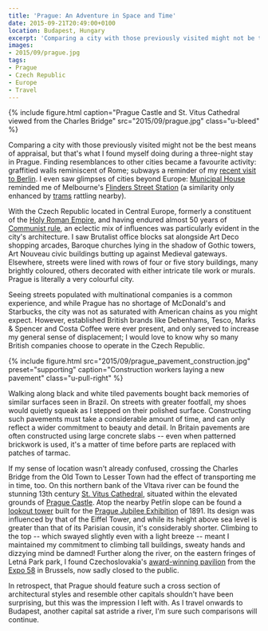 ```yaml
---
title: 'Prague: An Adventure in Space and Time'
date: 2015-09-21T20:49:00+0100
location: Budapest, Hungary
excerpt: 'Comparing a city with those previously visited might not be the best means of appraisal, but that''s what I found myself doing during a three-night stay in Prague.'
images:
- 2015/09/prague.jpg
tags:
- Prague
- Czech Republic
- Europe
- Travel
---
```

{% include figure.html
  caption="Prague Castle and St. Vitus Cathedral viewed from the Charles Bridge"
  src="2015/09/prague.jpg"
  class="u-bleed"
%}

Comparing a city with those previously visited might not be the best means of appraisal, but that's what I found myself doing during a three-night stay in Prague. Finding resemblances to other cities became a favourite activity: graffitied walls reminiscent of Rome; subways a reminder of my [recent visit to Berlin][1]. I even saw glimpses of cities beyond Europe: [Municipal House][2] reminded me of Melbourne's [Flinders Street Station][3] (a similarity only enhanced by [trams][4] rattling nearby).

With the Czech Republic located in Central Europe, formerly a constituent of the [Holy Roman Empire][5], and having endured almost 50 years of [Communist rule][6], an eclectic mix of influences was particularly evident in the city's architecture. I saw Brutalist office blocks sat alongside Art Deco shopping arcades, Baroque churches lying in the shadow of Gothic towers, Art Nouveau civic buildings butting up against Medieval gateways. Elsewhere, streets were lined with rows of four or five story buildings, many brightly coloured, others decorated with either intricate tile work or murals. Prague is literally a very colourful city.

Seeing streets populated with multinational companies is a common experience, and while Prague has no shortage of McDonald's and Starbucks, the city was not as saturated with American chains as you might expect. However, established British brands like Debenhams, Tesco, Marks & Spencer and Costa Coffee were ever present, and only served to increase my general sense of displacement; I would love to know why so many British companies choose to operate in the Czech Republic.

{% include figure.html
  src="2015/09/prague_pavement_construction.jpg"
  preset="supporting"
  caption="Construction workers laying a new pavement"
  class="u-pull-right"
%}

Walking along black and white tiled pavements bought back memories of similar surfaces seen in Brazil. On streets with greater footfall, my shoes would quietly squeak as I stepped on their polished surface. Constructing such pavements must take a considerable amount of time, and can only reflect a wider commitment to beauty and detail. In Britain pavements are often constructed using large concrete slabs -- even when patterned brickwork is used, it's a matter of time before parts are replaced with patches of tarmac.

If my sense of location wasn't already confused, crossing the Charles Bridge from the Old Town to Lesser Town had the effect of transporting me in time, too. On this northern bank of the Vltava river can be found the stunning 13th century [St. Vitus Cathedral][7], situated within the elevated grounds of [Prague Castle][8]. Atop the nearby Petřín slope can be found a [lookout tower][9] built for the [Prague Jubilee Exhibition][10] of 1891. Its design was influenced by that of the Eiffel Tower, and while its height above sea level is greater than that of its Parisian cousin, it's considerably shorter. Climbing to the top -- which swayed slightly even with a light breeze -- meant I maintained my commitment to climbing tall buildings, sweaty hands and dizzying mind be damned! Further along the river, on the eastern fringes of Letná Park park, I found Czechoslovakia's [award-winning pavilion][11] from the [Expo 58][12] in Brussels, now sadly closed to the public.

In retrospect, that Prague should feature such a cross section of architectural styles and resemble other capitals shouldn't have been surprising, but this was the impression I left with. As I travel onwards to Budapest, another capital sat astride a river, I'm sure such comparisons will continue.

[1]: /2015/03/berlin
[2]: https://en.wikipedia.org/wiki/Municipal_House
[3]: https://en.wikipedia.org/wiki/Flinders_Street_Station
[4]: https://en.wikipedia.org/wiki/Trams_in_Prague
[5]: https://en.wikipedia.org/wiki/Holy_Roman_Empire
[6]: https://en.wikipedia.org/wiki/History_of_Czechoslovakia_(1948–89)
[7]: https://en.wikipedia.org/wiki/St._Vitus_Cathedral
[8]: https://en.wikipedia.org/wiki/Prague_Castle
[9]: https://en.wikipedia.org/wiki/Pet%C5%99%C3%ADn_Lookout_Tower
[10]: https://en.wikipedia.org/wiki/General_Land_Centennial_Exhibition_(1891)
[11]: http://havasworldwide.cz/article/detail/154/
[12]: https://en.wikipedia.org/wiki/Expo_58
